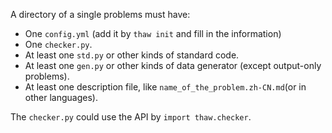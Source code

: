 A directory of a single problems must have:

- One `config.yml` (add it by `thaw init` and fill in the information)
- One `checker.py`.
- At least one `std.py` or other kinds of standard code.
- At least one `gen.py` or other kinds of data generator (except output-only problems).
- At least one description file, like `name_of_the_problem.zh-CN.md`(or in other languages).

The `checker.py` could use the API by `import thaw.checker`.

